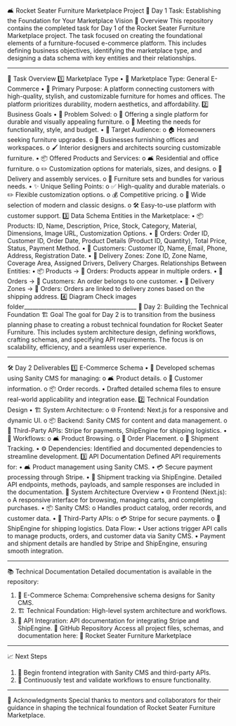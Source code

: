 🛋️ Rocket Seater Furniture Marketplace Project
📅 Day 1 Task: Establishing the Foundation for Your Marketplace Vision
📖 Overview
This repository contains the completed task for Day 1 of the Rocket Seater Furniture Marketplace project. The task focused on creating the foundational elements of a furniture-focused e-commerce platform. This includes defining business objectives, identifying the marketplace type, and designing a data schema with key entities and their relationships.
________________________________________
📝 Task Overview
1️⃣ Marketplace Type
•	🛒 Marketplace Type: General E-Commerce
•	🎯 Primary Purpose: A platform connecting customers with high-quality, stylish, and customizable furniture for homes and offices. The platform prioritizes durability, modern aesthetics, and affordability.
2️⃣ Business Goals
•	🔧 Problem Solved:
o	🏡 Offering a single platform for durable and visually appealing furniture.
o	🎨 Meeting the needs for functionality, style, and budget.
•	👥 Target Audience:
o	🏠 Homeowners seeking furniture upgrades.
o	🏢 Businesses furnishing offices and workspaces.
o	🖌️ Interior designers and architects sourcing customizable furniture.
•	📦 Offered Products and Services:
o	🛋️ Residential and office furniture.
o	✏️ Customization options for materials, sizes, and designs.
o	🚚 Delivery and assembly services.
o	🛒 Furniture sets and bundles for various needs.
•	✨ Unique Selling Points:
o	✅ High-quality and durable materials.
o	✏️ Flexible customization options.
o	💰 Competitive pricing.
o	🎨 Wide selection of modern and classic designs.
o	🛠️ Easy-to-use platform with customer support.
3️⃣ Data Schema
Entities in the Marketplace:
•	📦 Products: ID, Name, Description, Price, Stock, Category, Material, Dimensions, Image URL, Customization Options.
•	📄 Orders: Order ID, Customer ID, Order Date, Product Details (Product ID, Quantity), Total Price, Status, Payment Method.
•	👤 Customers: Customer ID, Name, Email, Phone, Address, Registration Date.
•	📍 Delivery Zones: Zone ID, Zone Name, Coverage Area, Assigned Drivers, Delivery Charges.
Relationships Between Entities:
•	📦 Products → 📄 Orders: Products appear in multiple orders.
•	📄 Orders → 👤 Customers: An order belongs to one customer.
•	📍 Delivery Zones → 📄 Orders: Orders are linked to delivery zones based on the shipping address.
4️⃣ Diagram
Check images folder________________________________________
🚀 Day 2: Building the Technical Foundation
🏗️ Goal
The goal for Day 2 is to transition from the business planning phase to creating a robust technical foundation for Rocket Seater Furniture. This includes system architecture design, defining workflows, crafting schemas, and specifying API requirements. The focus is on scalability, efficiency, and a seamless user experience.
________________________________________
🛠️ Day 2 Deliverables
1️⃣ E-Commerce Schema
•	📄 Developed schemas using Sanity CMS for managing:
o	🛋️ Product details.
o	👥 Customer information.
o	📦 Order records.
•	Drafted detailed schema files to ensure real-world applicability and integration ease.
2️⃣ Technical Foundation Design
•	🏗️ System Architecture:
o	🌐 Frontend: Next.js for a responsive and dynamic UI.
o	📦 Backend: Sanity CMS for content and data management.
o	🔗 Third-Party APIs: Stripe for payments, ShipEngine for shipping logistics.
•	🔄 Workflows:
o	🛋️ Product Browsing.
o	🛒 Order Placement.
o	🚚 Shipment Tracking.
•	⚙️ Dependencies: Identified and documented dependencies to streamline development.
3️⃣ API Documentation
Defined API requirements for:
•	🛋️ Product management using Sanity CMS.
•	💳 Secure payment processing through Stripe.
•	🚚 Shipment tracking via ShipEngine.
Detailed API endpoints, methods, payloads, and sample responses are included in the documentation.
🎨 System Architecture Overview
•	🌐 Frontend (Next.js):
o	A responsive interface for browsing, managing carts, and completing purchases.
•	📦 Sanity CMS:
o	Handles product catalog, order records, and customer data.
•	🔗 Third-Party APIs:
o	💳 Stripe for secure payments.
o	🚚 ShipEngine for shipping logistics.
Data Flow:
•	User actions trigger API calls to manage products, orders, and customer data via Sanity CMS.
•	Payment and shipment details are handled by Stripe and ShipEngine, ensuring smooth integration.
________________________________________
📚 Technical Documentation
Detailed documentation is available in the repository:
1.	📄 E-Commerce Schema: Comprehensive schema designs for Sanity CMS.
2.	🏗️ Technical Foundation: High-level system architecture and workflows.
3.	🔗 API Integration: API documentation for integrating Stripe and ShipEngine.
🔗 GitHub Repository
Access all project files, schemas, and documentation here:
🚀 Rocket Seater Furniture Marketplace
________________________________________
📈 Next Steps
1.	🔗 Begin frontend integration with Sanity CMS and third-party APIs.
2.	🧪 Continuously test and validate workflows to ensure functionality.
________________________________________
🙏 Acknowledgments
Special thanks to mentors and collaborators for their guidance in shaping the technical foundation of Rocket Seater Furniture Marketplace.


